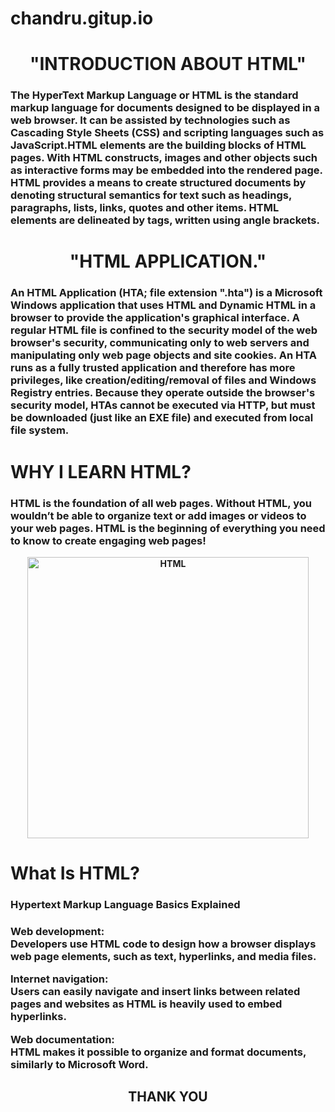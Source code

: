# chandru.gitup.io
<!DOCTYPE html>

<html>

<body>

<style>

body {

  background-image: url('sss.jpg');

  background-repeat: no-repeat;

  background-attachment: fixed;

  background-size: cover;

}

</style>

<h1><center>"INTRODUCTION ABOUT HTML"</h1></center>

<h3>The HyperText Markup Language or HTML is the standard markup language for documents designed to be displayed in a web browser. It can be assisted by technologies such as Cascading Style Sheets (CSS) and scripting languages such as JavaScript.HTML elements are the building blocks of HTML pages. With HTML constructs, images and other objects such as interactive forms may be embedded into the rendered page. HTML provides a means to create structured documents by denoting structural semantics for text such as headings, paragraphs, lists, links, quotes and other items. HTML elements are delineated by tags, written using angle brackets.</h3>

<h1><b><center>"HTML APPLICATION."<b></h1></center>

<h3>An HTML Application (HTA; file extension ".hta") is a Microsoft Windows application that uses HTML and Dynamic HTML in a browser to provide the application's graphical interface. A regular HTML file is confined to the security model of the web browser's security, communicating only to web servers and manipulating only web page objects and site cookies. An HTA runs as a fully trusted application and therefore has more privileges, like creation/editing/removal of files and Windows Registry entries. Because they operate outside the browser's security model, HTAs cannot be executed via HTTP, but must be downloaded (just like an EXE file) and executed from local file system.</h3>

<h1>WHY I LEARN HTML?</h1>

<h3>HTML is the foundation of all web pages. Without HTML, you wouldn’t be able to organize text or add images or videos to your web pages. HTML is the beginning of everything you need to know to create engaging web pages!</h3>

<center><img src="ccc.jpg" title="HTML" heigth=400 width=450></center>

<h1>What Is HTML?</h1>

<h3>Hypertext Markup Language Basics Explained</h3>

<h3>Web development:<br>Developers use HTML code to design how a browser displays web page elements, such as text, hyperlinks, and media files.<br>

Internet navigation:<br> Users can easily navigate and insert links between related pages and websites as HTML is heavily used to embed hyperlinks.<br>

Web documentation:<br> HTML makes it possible to organize and format documents, similarly to Microsoft Word.</h3>

<h2><center>THANK YOU</h2>

</body>

</html>
